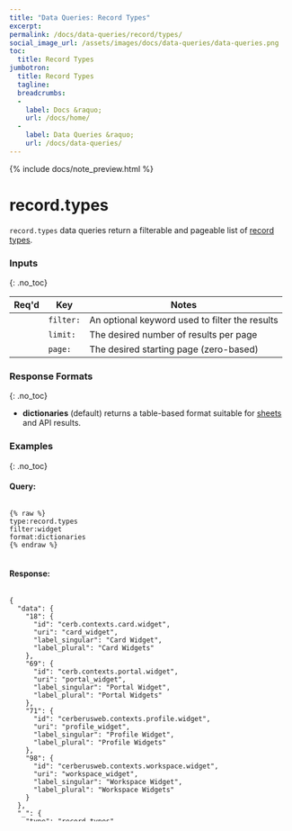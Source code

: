 ```yaml
---
title: "Data Queries: Record Types"
excerpt: 
permalink: /docs/data-queries/record/types/
social_image_url: /assets/images/docs/data-queries/data-queries.png
toc:
  title: Record Types
jumbotron:
  title: Record Types
  tagline: 
  breadcrumbs:
  -
    label: Docs &raquo;
    url: /docs/home/
  -
    label: Data Queries &raquo;
    url: /docs/data-queries/
---
```


{% include docs/note_preview.html %}

# record.types

`record.types` data queries return a filterable and pageable list of [record types](/docs/record/types/).

### Inputs
{: .no_toc}

|Req'd|Key|Notes
|:-:|-|-
| | `filter:` | An optional keyword used to filter the results
| | `limit:` | The desired number of results per page
| | `page:` | The desired starting page (zero-based)

### Response Formats
{: .no_toc}

* **dictionaries** (default) returns a table-based format suitable for [sheets](/docs/sheets/) and API results.

### Examples
{: .no_toc}

#### Query: 

<pre>
<code class="language-cerb">
{% raw %}
type:record.types
filter:widget
format:dictionaries
{% endraw %}
</code>
</pre>

#### Response:

<pre style="max-height:29.5em;">
<code class="language-json">
{
  "data": {
    "18": {
      "id": "cerb.contexts.card.widget",
      "uri": "card_widget",
      "label_singular": "Card Widget",
      "label_plural": "Card Widgets"
    },
    "69": {
      "id": "cerb.contexts.portal.widget",
      "uri": "portal_widget",
      "label_singular": "Portal Widget",
      "label_plural": "Portal Widgets"
    },
    "71": {
      "id": "cerberusweb.contexts.profile.widget",
      "uri": "profile_widget",
      "label_singular": "Profile Widget",
      "label_plural": "Profile Widgets"
    },
    "98": {
      "id": "cerberusweb.contexts.workspace.widget",
      "uri": "workspace_widget",
      "label_singular": "Workspace Widget",
      "label_plural": "Workspace Widgets"
    }
  },
  "_": {
    "type": "record.types",
    "format": "dictionaries"
  }
}
</code>
</pre>
